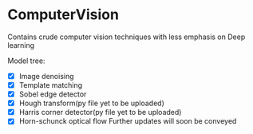 # ComputerVision
Contains crude computer vision techniques with less emphasis on Deep learning

Model tree:

- [x] Image denoising
- [x] Template matching
- [x] Sobel edge detector
- [x] Hough transform(py file yet to be uploaded)
- [x] Harris corner detector(py file yet to be uploaded)
- [x] Horn-schunck optical flow
Further updates will soon be conveyed
